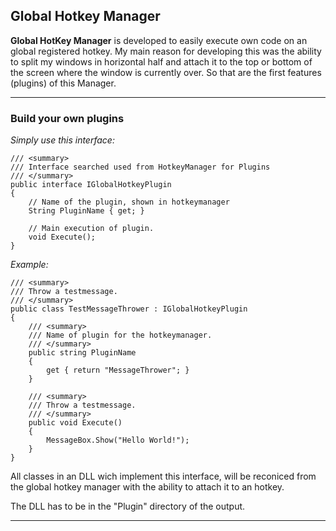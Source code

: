 ## Global Hotkey Manager ##

**Global HotKey Manager** is developed to easily execute own code on an global registered hotkey.
My main reason for developing this was the ability to split my windows in horizontal half and attach it to the top or bottom of the screen where the window is currently over.
So that are the first features (plugins) of this Manager.


----------

### Build your own plugins ###

*Simply use this interface:*

    /// <summary>
    /// Interface searched used from HotkeyManager for Plugins
    /// </summary>
    public interface IGlobalHotkeyPlugin
    {
        // Name of the plugin, shown in hotkeymanager
        String PluginName { get; }

        // Main execution of plugin.
        void Execute();
    }

*Example:*

    /// <summary>
    /// Throw a testmessage.
    /// </summary>
    public class TestMessageThrower : IGlobalHotkeyPlugin
    {
        /// <summary>
        /// Name of plugin for the hotkeymanager.
        /// </summary>
        public string PluginName
        {
            get { return "MessageThrower"; }
        }

        /// <summary>
        /// Throw a testmessage.
        /// </summary>
        public void Execute()
        {
            MessageBox.Show("Hello World!");
        }
    }

All classes in an DLL wich implement this interface, will be reconiced from the global hotkey manager with the ability to attach it to an hotkey.

The DLL has to be in the "Plugin" directory of the output.

----------